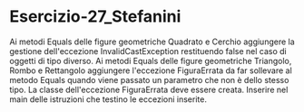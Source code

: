 # Esercizio-27_Stefanini
Ai metodi Equals delle figure geometriche Quadrato e Cerchio aggiungere la gestione dell'eccezione InvalidCastException restituendo false nel caso di oggetti di tipo diverso.
Ai metodi Equals delle figure geometriche Triangolo, Rombo e Rettangolo aggiungere l'eccezione FiguraErrata da far sollevare al metodo Equals quando viene passato un parametro che non è dello stesso tipo. La classe dell'eccezione FiguraErrata deve essere creata.
Inserire nel main delle istruzioni che testino le eccezioni inserite.
